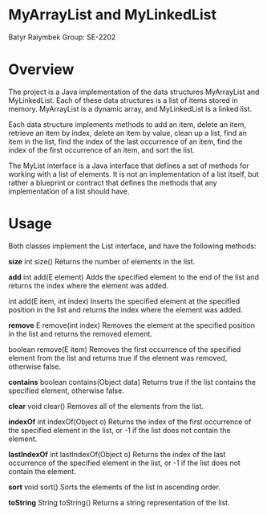 # MyArrayList and MyLinkedList
Batyr Raiymbek
Group: SE-2202

# Overview

The project is a Java implementation of the data structures MyArrayList and MyLinkedList. Each of these data structures is a list of items stored in memory. MyArrayList is a dynamic array, and MyLinkedList is a linked list.

Each data structure implements methods to add an item, delete an item, retrieve an item by index, delete an item by value, clean up a list, find an item in the list, find the index of the last occurrence of an item, find the index of the first occurrence of an item, and sort the list.

The MyList interface is a Java interface that defines a set of methods for working with a list of elements. It is not an implementation of a list itself, but rather a blueprint or contract that defines the methods that any implementation of a list should have.

# Usage
Both classes implement the List interface, and have the following methods:

**size**
int size()
Returns the number of elements in the list.

**add**
int add(E element)
Adds the specified element to the end of the list and returns the index where the element was added.

int add(E item, int index)
Inserts the specified element at the specified position in the list and returns the index where the element was added.

**remove**
E remove(int index)
Removes the element at the specified position in the list and returns the removed element.

boolean remove(E item)
Removes the first occurrence of the specified element from the list and returns true if the element was removed, otherwise false.

**contains**
boolean contains(Object data)
Returns true if the list contains the specified element, otherwise false.

**clear**
void clear()
Removes all of the elements from the list.

**indexOf**
int indexOf(Object o)
Returns the index of the first occurrence of the specified element in the list, or -1 if the list does not contain the element.

**lastIndexOf**
int lastIndexOf(Object o)
Returns the index of the last occurrence of the specified element in the list, or -1 if the list does not contain the element.

**sort**
void sort()
Sorts the elements of the list in ascending order.

**toString**
String toString()
Returns a string representation of the list.
